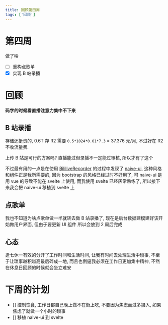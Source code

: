 ```yaml
---
title: 回顾第四周
tags: ['回顾']
---
```


# 第四周

做了啥

- [ ] 重构点歌单
- [x] 实现 B 站录播

# 回顾

<b>码字的时候看直播注意力集中不下来</b>

## B 站录播

存储还挺贵的, 0.6T 存 R2 需要 `0.5*1024*0.01*7.3` = 37.376 元/月, 不过好在 R2 不收流量费.

上传 B 站是可行的方案吗? 直播能过但录播不一定能过审核, 所以才有了这个

不过最有用的一点是在使用 [BililiveRecorder](https://github.com/BililiveRecorder/BililiveRecorder)
的过程中发现了 [naive-ui](https://www.naiveui.com/zh-CN/os-theme/components/calendar),
这种风格和组件正是我所需要的, 因为 bootstrap 的风格已经过时不好用了, 可 naive-ui 是用 vue 的导致不能在
svelte 上使用, 而我使用 svelte 已经灰常熟练了, 所以接下来我会把 naive-ui 移植到 svelte 上

## 点歌单

我也不知道为啥点歌单做一半就转去做 B 站录播了, 现在是后台数据建模建好该开始做用户界面, 但由于要更新 UI 组件
所以会放到 2 周后完成

## 心态

逢七休一有效的分开了工作时间和生活时间, 让我有时间去处理生活中琐事, 不至于让琐事越积越高最后碎成一地,
而且也倒逼我必须在工作日更加集中精神, 不然在休息日回顾的时候就会坐立难安

# 下周的计划

- [] 控制饮食, 工作日都自己晚上做不在街上吃, 不要因为焦虑而过多摄入, 如果焦虑了就做一个小时的琐事
- [] 移植 naive-ui 到 svelte
